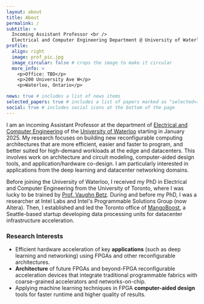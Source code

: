 ```yaml
---
layout: about
title: About
permalink: /
subtitle: >
  Incoming Assistant Professor <br />
  Electrical and Computer Engineering Department @ University of Waterloo
profile:
  align: right
  image: prof_pic.jpg
  image_circular: false # crops the image to make it circular
  more_info: >
    <p>Office: TBD</p>
    <p>200 University Ave W</p>
    <p>Waterloo, Ontario</p>

news: true # includes a list of news items
selected_papers: true # includes a list of papers marked as "selected={true}"
social: true # includes social icons at the bottom of the page
---
```


I am an incoming Assistant Professor at the department of [Electrical and Computer Engineering](https://uwaterloo.ca/electrical-computer-engineering/) of the [University of Waterloo](https://en.wikipedia.org/wiki/University_of_Waterloo) starting in January 2025.
My research focuses on building new reconfigurable computing architectures that are more efficient, easier and faster to program, and better suited for high-demand workloads at the edge and datacenters.
This involves work on architecture and circuit modeling, computer-aided design tools, and application/hardware co-design.
I am particularly interested in applications from the deep learning and datacenter networking domains.

Before joining the University of Waterloo, I received my PhD in Electrical and Computer Engineering from the University of Toronto, where I was lucky to be trained by [Prof. Vaughn Betz](https://www.eecg.utoronto.ca/~vaughn/).
During and before my PhD, I was a researcher at Intel Labs and Intel's Programmable Solutions Group (now Altera).
Then, I established and led the Toronto office of [MangoBoost](https://www.mangoboost.io/), a Seattle-based startup developing data processing units for datacenter infrastructure acceleration.

### Research Interests

- Efficient hardware acceleration of key **applications** (such as deep learning and networking) using FPGAs and other reconfigurable architectures.
- **Architecture** of future FPGAs and beyond-FPGA reconfigurable acceleration devices that integrate traditional programmable fabrics with coarse-grained accelerators and networks-on-chip.
- Applying machine learning techniques in FPGA **computer-aided design** tools for faster runtime and higher quality of results.

